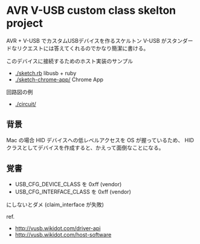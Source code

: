 AVR V-USB custom class skelton project
======================================

AVR + V-USB でカスタムUSBデバイスを作るスケルトン
V-USB がスタンダードなリクエストには答えてくれるのでかなり簡潔に書ける。

このデバイスに接続するためのホスト実装のサンプル

 * [./sketch.rb]( ./sketch.rb ) libusb + ruby
 * [./sketch-chrome-app/]( ./sketch-chrome-app/ ) Chrome App

回路図の例

 * [./circuit/]( ./circuit/ )

## 背景

Mac の場合 HID デバイスへの低レベルアクセスを OS が握っているため、
HID クラスとしてデバイスを作成すると、かえって面倒なことになる。


## 覚書

 * USB_CFG_DEVICE_CLASS を 0xff (vendor)
 * USB_CFG_INTERFACE_CLASS を 0xff (vendor)

にしないとダメ (claim_interface が失敗)


ref.
 * http://vusb.wikidot.com/driver-api
 * http://vusb.wikidot.com/host-software
